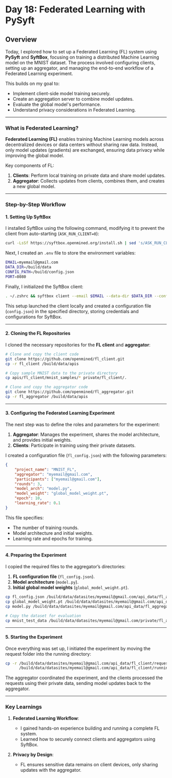 # **Day 18: Federated Learning with PySyft**

## **Overview**

Today, I explored how to set up a Federated Learning (FL) system using **PySyft** and **SyftBox**, focusing on training a distributed Machine Learning model on the MNIST dataset. The process involved configuring clients, setting up an aggregator, and managing the end-to-end workflow of a Federated Learning experiment. 

This builds on my goal to:
- Implement client-side model training securely.
- Create an aggregation server to combine model updates.
- Evaluate the global model's performance.
- Understand privacy considerations in Federated Learning.

---

### **What is Federated Learning?**

**Federated Learning (FL)** enables training Machine Learning models across decentralized devices or data centers without sharing raw data. Instead, only model updates (gradients) are exchanged, ensuring data privacy while improving the global model.

Key components of FL:
1. **Clients**: Perform local training on private data and share model updates.
2. **Aggregator**: Collects updates from clients, combines them, and creates a new global model.

---

### **Step-by-Step Workflow**

#### **1. Setting Up SyftBox**

I installed SyftBox using the following command, modifying it to prevent the client from auto-starting (`ASK_RUN_CLIENT=0`):

```sh
curl -LsSf https://syftbox.openmined.org/install.sh | sed 's/ASK_RUN_CLIENT=1/ASK_RUN_CLIENT=0/' | sh
```

Next, I created an `.env` file to store the environment variables:

```sh
EMAIL=myemail@gmail.com
DATA_DIR=/build/data
CONFIG_PATH=/build/config.json
PORT=8080
```

Finally, I initialized the SyftBox client:

```sh
. ~/.zshrc && syftbox client --email $EMAIL --data-dir $DATA_DIR --config_path $CONFIG_PATH --port $PORT
```

This setup launched the client locally and created a configuration file (`config.json`) in the specified directory, storing credentials and configurations for SyftBox.

---

#### **2. Cloning the FL Repositories**

I cloned the necessary repositories for the **FL client** and **aggregator**:

```sh
# Clone and copy the client code
git clone https://github.com/openmined/fl_client.git
cp -r fl_client /build/data/apis

# Copy sample MNIST data to the private directory
cp apis/fl_client/mnist_samples/* private/fl_client/.

# Clone and copy the aggregator code
git clone https://github.com/openmined/fl_aggregator.git
cp -r fl_aggregator /build/data/apis
```

---

#### **3. Configuring the Federated Learning Experiment**

The next step was to define the roles and parameters for the experiment:
1. **Aggregator**: Manages the experiment, shares the model architecture, and provides initial weights.
2. **Clients**: Participate in training using their private datasets.

I created a configuration file (`fl_config.json`) with the following parameters:

```json
{
    "project_name": "MNIST_FL",
    "aggregator": "myemail@gmail.com",
    "participants": ["myemail@gmail.com"],
    "rounds": 3,
    "model_arch": "model.py",
    "model_weight": "global_model_weight.pt",
    "epoch": 10,
    "learning_rate": 0.1
}
```

This file specifies:
- The number of training rounds.
- Model architecture and initial weights.
- Learning rate and epochs for training.

---

#### **4. Preparing the Experiment**

I copied the required files to the aggregator’s directories:
1. **FL configuration file** (`fl_config.json`).
2. **Model architecture** (`model.py`).
3. **Initial global model weights** (`global_model_weight.pt`).

```sh
cp fl_config.json /build/data/datasites/myemail@gmail.com/api_data/fl_aggregator/launch/
cp global_model_weight.pt /build/data/datasites/myemail@gmail.com/api_data/fl_aggregator/launch/
cp model.py /build/data/datasites/myemail@gmail.com/api_data/fl_aggregator/launch/

# Copy the dataset for evaluation
cp mnist_test_data /build/data/datasites/myemail@gmail.com/private/fl_aggregator/.
```

---

#### **5. Starting the Experiment**

Once everything was set up, I initiated the experiment by moving the request folder into the running directory:

```sh
cp -r /build/data/datasites/myemail@gmail.com/api_data/fl_client/request/MNIST_FL \
      /build/data/datasites/myemail@gmail.com/api_data/fl_client/running/
```

The aggregator coordinated the experiment, and the clients processed the requests using their private data, sending model updates back to the aggregator.


---

### **Key Learnings**

1. **Federated Learning Workflow**:
   - I gained hands-on experience building and running a complete FL system.
   - Learned how to securely connect clients and aggregators using SyftBox.

2. **Privacy by Design**:
   - FL ensures sensitive data remains on client devices, only sharing updates with the aggregator.

